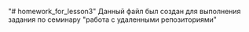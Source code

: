 "# homework_for_lesson3" 
Данный файл был создан для выполнения задания по семинару "работа с удаленными репозиториями"
